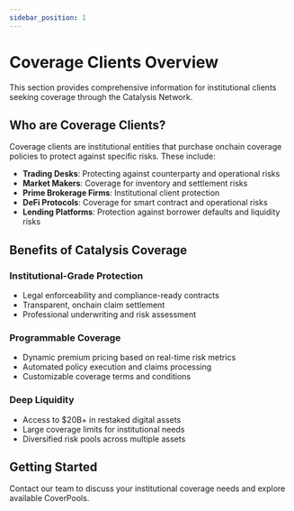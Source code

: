 ```yaml
---
sidebar_position: 1
---
```


# Coverage Clients Overview

This section provides comprehensive information for institutional clients seeking coverage through the Catalysis Network.

## Who are Coverage Clients?

Coverage clients are institutional entities that purchase onchain coverage policies to protect against specific risks. These include:

- **Trading Desks**: Protecting against counterparty and operational risks
- **Market Makers**: Coverage for inventory and settlement risks
- **Prime Brokerage Firms**: Institutional client protection
- **DeFi Protocols**: Coverage for smart contract and operational risks
- **Lending Platforms**: Protection against borrower defaults and liquidity risks

## Benefits of Catalysis Coverage

### **Institutional-Grade Protection**
- Legal enforceability and compliance-ready contracts
- Transparent, onchain claim settlement
- Professional underwriting and risk assessment

### **Programmable Coverage**
- Dynamic premium pricing based on real-time risk metrics
- Automated policy execution and claims processing
- Customizable coverage terms and conditions

### **Deep Liquidity**
- Access to $20B+ in restaked digital assets
- Large coverage limits for institutional needs
- Diversified risk pools across multiple assets

## Getting Started

Contact our team to discuss your institutional coverage needs and explore available CoverPools.
